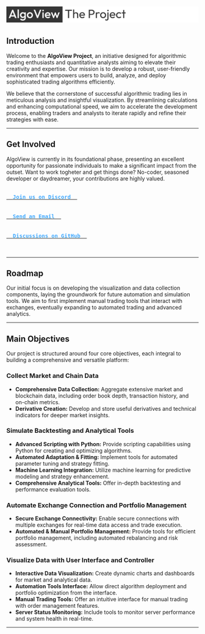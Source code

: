 # ![The AlgoView Project](https://github.com/AlgoView/.github/blob/main/resources/AV-PROJECT_banner.jpg)

## Introduction

Welcome to the **AlgoView Project**, an initiative designed for algorithmic trading enthusiasts and quantitative analysts aiming to elevate their creativity and expertise. Our mission is to develop a robust, user-friendly environment that empowers users to build, analyze, and deploy sophisticated trading algorithms efficiently.

We believe that the cornerstone of successful algorithmic trading lies in meticulous analysis and insightful visualization. By streamlining calculations and enhancing computational speed, we aim to accelerate the development process, enabling traders and analysts to iterate rapidly and refine their strategies with ease.

---

## Get Involved

AlgoView is currently in its foundational phase, presenting an excellent opportunity for passionate individuals to make a significant impact from the outset.
Want to work togheter and get things done? No-coder, seasoned developer or daydreamer, your contributions are highly valued.

<a href="https://discord.gg/p8QvxM4Y"><kbd><br>  <b style="color:#44AAFF">Join us on Discord  </b><br><br></kbd></a> <a href="mailto:info@algoview.org"><kbd><br>  <b style="color:#44AAFF">Send an Email  </b><br><br></kbd></a> <a href="https://github.com/orgs/AlgoView/discussions"><kbd><br>  <b style="color:#44AAFF">Discussions on GitHub  </b><br><br></kbd></a> 

---

## Roadmap

Our initial focus is on developing the visualization and data collection components, laying the groundwork for future automation and simulation tools. We aim to first implement manual trading tools that interact with exchanges, eventually expanding to automated trading and advanced analytics.

--- 

## Main Objectives

Our project is structured around four core objectives, each integral to building a comprehensive and versatile platform:

### Collect Market and Chain Data

- **Comprehensive Data Collection:** Aggregate extensive market and blockchain data, including order book depth, transaction history, and on-chain metrics.
- **Derivative Creation:** Develop and store useful derivatives and technical indicators for deeper market insights.

### Simulate Backtesting and Analytical Tools

- **Advanced Scripting with Python:** Provide scripting capabilities using Python for creating and optimizing algorithms.
- **Automated Adaptation & Fitting:** Implement tools for automated parameter tuning and strategy fitting.
- **Machine Learning Integration:** Utilize machine learning for predictive modeling and strategy enhancement.
- **Comprehensive Analytical Tools:** Offer in-depth backtesting and performance evaluation tools.

### Automate Exchange Connection and Portfolio Management

- **Secure Exchange Connectivity:** Enable secure connections with multiple exchanges for real-time data access and trade execution.
- **Automated & Manual Portfolio Management:** Provide tools for efficient portfolio management, including automated rebalancing and risk assessment.

### Visualize Data with User Interface and Controller

- **Interactive Data Visualization:** Create dynamic charts and dashboards for market and analytical data.
- **Automation Tools Interface:** Allow direct algorithm deployment and portfolio optimization from the interface.
- **Manual Trading Tools:** Offer an intuitive interface for manual trading with order management features.
- **Server Status Monitoring:** Include tools to monitor server performance and system health in real-time.

---